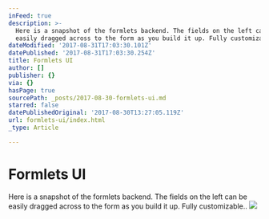 ```yaml
---
inFeed: true
description: >-
  Here is a snapshot of the formlets backend. The fields on the left can be
  easily dragged across to the form as you build it up. Fully customizable..
dateModified: '2017-08-31T17:03:30.101Z'
datePublished: '2017-08-31T17:03:30.254Z'
title: Formlets UI
author: []
publisher: {}
via: {}
hasPage: true
sourcePath: _posts/2017-08-30-formlets-ui.md
starred: false
datePublishedOriginal: '2017-08-30T13:27:05.119Z'
url: formlets-ui/index.html
_type: Article

---
```

# Formlets UI

Here is a snapshot of the formlets backend. The fields on the left can be easily dragged across to the form as you build it up. Fully customizable..
![](https://the-grid-user-content.s3-us-west-2.amazonaws.com/608d54b5-7e06-4e6d-b890-49510e17b9f5.png)